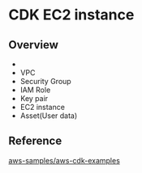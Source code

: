 # CDK EC2 instance

## Overview
-
- VPC
- Security Group
- IAM Role
- Key pair
- EC2 instance
- Asset(User data)

## Reference

[aws-samples/aws-cdk-examples](https://github.com/aws-samples/aws-cdk-examples/tree/master/typescript/ec2-instance)
